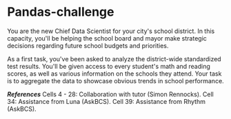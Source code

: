 # Pandas-challenge
You are the new Chief Data Scientist for your city's school district. In this capacity, you'll be helping the school board and mayor make strategic decisions regarding future school budgets and priorities.

As a first task, you've been asked to analyze the district-wide standardized test results. You'll be given access to every student's math and reading scores, as well as various information on the schools they attend. Your task is to aggregate the data to showcase obvious trends in school performance.

***References***
Cells 4 - 28: Collaboration with tutor (Simon Rennocks).
Cell 34: Assistance from Luna (AskBCS).
Cell 39: Assistance from Rhythm (AskBCS).
